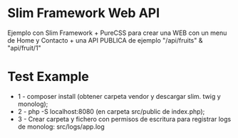 # Slim Framework Web API
Ejemplo con Slim Framework + PureCSS para crear una WEB con un menu de Home y Contacto + una API PUBLICA de ejemplo "/api/fruits" & "api/fruit/1"

# Test Example
* 1 - composer install (obtener carpeta vendor y descargar slim. twig y monolog);
* 2 - php -S localhost:8080 (en carpeta src/public de index.php);
* 3 - Crear carpeta y fichero con permisos de escritura para registrar logs de monolog: src/logs/app.log 